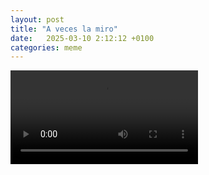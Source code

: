 ```yaml
---
layout: post
title: "A veces la miro"
date:   2025-03-10 2:12:12 +0100
categories: meme
---
```


<video controls>
  <source src="/assets/a_veces_la_miro.mp4" type="video/mp4">
</video>